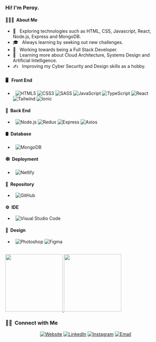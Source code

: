 <h3> Hi! I'm Peroy.</h3>

<h4> 👨🏻‍💻 &nbsp;About Me </h4>

- 🤔 &nbsp; Exploring technologies such as HTML, CSS, Javascript, React, Node.js, Express and MongoDB.
- 🎓 &nbsp; Always learning by seeking out new challenges.
- 💼 &nbsp; Working towards being a Full Stack Developer.
- 🌱 &nbsp; Learning more about Cloud Architecture, Systems Design and Artificial Intelligence.
- ✍️ &nbsp; Improving my Cyber Security and Design skills as a hobby.

<h4> 🖥️ &nbsp; Front End</h4>

  
-  &nbsp;
  ![HTML5](https://img.shields.io/badge/-HTML5-333333?style=flat&logo=HTML5)
  ![CSS3](https://img.shields.io/badge/-CSS3-333333?style=flat&logo=CSS3&logoColor=1572B6)
  ![SASS](https://img.shields.io/badge/-SASS-333333?style=flat&logo=sass)
  ![JavaScript](https://img.shields.io/badge/-JavaScript-333333?style=flat&logo=javascript)
  ![TypeScript](https://img.shields.io/badge/-TypeScript-333333?style=flat&logo=typescript)
  ![React](https://img.shields.io/badge/-React-333333?style=flat&logo=react)
  ![Tailwind](https://img.shields.io/badge/-Tailwind-333333?style=flat&logo=tailwindcss&logoColor=1572B6)
  ![Ionic](https://img.shields.io/badge/-Ionic-333333?style=flat&logo=tailwindcss&logoColor=1572B6)
  
  


<h4> 🧩 &nbsp;Back End</h4>

-  &nbsp;
  ![Node.js](https://img.shields.io/badge/-Node.js-333333?style=flat&logo=node.js)
  ![Redux](https://img.shields.io/badge/-Redux-333333?style=flat&logo=redux)
  ![Express](https://img.shields.io/badge/-Express-333333?style=flat&logo=Express)
  ![Axios](https://img.shields.io/badge/-Axios-333333?style=flat&logo=Axios)
  
<h4> 🛢 &nbsp;Database</h4>

-  &nbsp;
  ![MongoDB](https://img.shields.io/badge/-MongoDB-333333?style=flat&logo=mongodb)

  
<h4> 🕸 &nbsp;Deployment</h4>

-  &nbsp;
  ![Netlify](https://img.shields.io/badge/-Netlify-333333?style=flat&logo=netlify)
  
<h4> 🤖 &nbsp;Repository</h4>

-  &nbsp;
  ![GitHub](https://img.shields.io/badge/-GitHub-333333?style=flat&logo=github)
  
<h4> ⚙️ &nbsp;IDE</h4>

-  &nbsp;
  ![Visual Studio Code](https://img.shields.io/badge/-Visual%20Studio%20Code-333333?style=flat&logo=visual-studio-code&logoColor=007ACC)

  
<h4> 📐 &nbsp;Design</h4>

-  &nbsp;
  ![Photoshop](https://img.shields.io/badge/-Photoshop-333333?style=flat&logo=adobe-photoshop)
  ![Figma](https://img.shields.io/badge/-Figma-333333?style=flat&logo=figma)
  
  
  
  
  
<br/>

  
  

<a href="https://github.com/PeroyNel">
  <img height="180em" src="https://github-readme-stats.vercel.app/api?username=PeroyNel&theme=buefy&show_icons=true" />
  <img height="180em" src="https://github-readme-stats.vercel.app/api/top-langs/?username=PeroyNel&theme=buefy&layout=compact" />
</a>

<br/>

<h3> 🤝🏻 &nbsp;Connect with Me </h3>

<p align="center">
<a href="https://peroynel.netlify.app/"><img alt="Website" src="https://img.shields.io/badge/Website-https://peroynel.netlify.app/-blue?style=flat-square&logo=google-chrome"></a>
<a href="https://www.linkedin.com/in/peroy-nel/"><img alt="LinkedIn" src="https://img.shields.io/badge/LinkedIn-peroynel-blue?style=flat-square&logo=linkedin"></a>
<a href="https://www.instagram.com/peroynel/"><img alt="Instagram" src="https://img.shields.io/badge/Instagram-peroynel-blue?style=flat-square&logo=instagram"></a>
<a href="mailto:peroynel@yahoo.com"><img alt="Email" src="https://img.shields.io/badge/Email-peroynel@yahoo.com-blue?style=flat-square&logo=gmail"></a>
</p>
